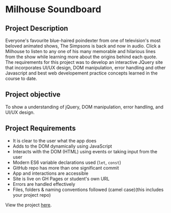 # Milhouse Soundboard

## Project Description
Everyone's favourite blue-haired poindexter from one of television's most beloved animated shows, The Simpsons is back and now in audio. Click a Milhouse to listen to any one of his many memorable and hilarious lines from the show while learning more about the origins behind each quote. The requirements for this project was to develop an interactive JQuery site that incorporates UI/UX design, DOM manipulation, error handling and other Javascript and best web developement practice concepts learned in the course to date.

## Project objective

To show a understanding of jQuery, DOM manipulation, error handling, and UI/UX design.

## Project Requirements

-   It is clear to the user what the app does
-   Adds to the DOM dynamically using JavaScript
-   Interacts with the DOM (HTML) using events or taking input from the user
-   Modern ES6 variable declarations used (`let`, `const`)
-   GitHub repo has more than one significant commit
-   App and interactions are accessible
-   Site is live on GH Pages or student's own URL
-   Errors are handled effectively
-   Files, folders & naming conventions followed (camel case)(this includes your project repo)

View the project <a href="https://annajliang.github.io/annaLiangProjectThree/">here</a>.
